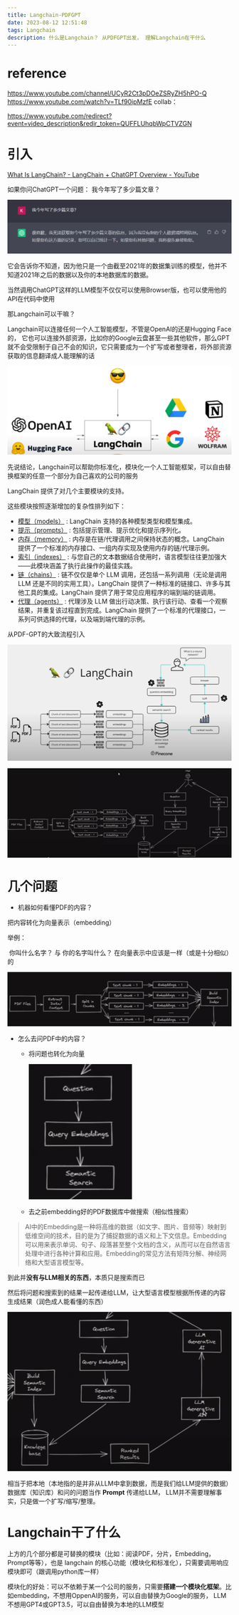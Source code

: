 ```yaml
---
title: Langchain-PDFGPT
date: 2023-08-12 12:51:48
tags: Langchain
description: 什么是Langchain？ 从PDFGPT出发， 理解Langchain在干什么
---
```




# reference

https://www.youtube.com/channel/UCyR2Ct3pDOeZSRyZH5hPO-Q
https://www.youtube.com/watch?v=TLf90ipMzfE
collab：

https://www.youtube.com/redirect?event=video_description&redir_token=QUFFLUhqbWpCTVZGN



# 引入

[What Is LangChain? - LangChain + ChatGPT Overview - YouTube](https://www.youtube.com/watch?v=_v_fgW2SkkQ&list=PLqZXAkvF1bPNQER9mLmDbntNfSpzdDIU5&index=1)

如果你问ChatGPT一个问题： 我今年写了多少篇文章？

![image-20230812133512332](./Langchain-01/image-20230812133512332.png)

它会告诉你不知道，因为他只是一个由截至2021年的数据集训练的模型，他并不知道2021年之后的数据以及你的本地数据库的数据。

当然调用ChatGPT这样的LLM模型不仅仅可以使用Browser版，也可以使用他的API在代码中使用



那Langchain可以干嘛？

Langchain可以连接任何一个人工智能模型，不管是OpenAI的还是Hugging Face的， 它也可以连接外部资源，比如你的Google云盘甚至一些其他软件，那么GPT就不会受限制于自己不会的知识，它只需要成为一个扩写或者整理者，将外部资源获取的信息翻译成人能理解的话

![image-20230812133412531](./Langchain-01/image-20230812133412531.png)



先说结论，Langchain可以帮助你标准化，模块化一个人工智能框架，可以自由替换框架的任意一个部分为自己喜欢的公司的服务



LangChain 提供了对几个主要模块的支持。

这些模块按照逐渐增加的复杂性排列如下：

- [模型（models）](https://www.langchain.asia/modules/models) : LangChain 支持的各种模型类型和模型集成。
- [提示（prompts）](https://www.langchain.asia/modules/prompts) : 包括提示管理、提示优化和提示序列化。
- [内存（memory）](https://www.langchain.asia/modules/memory) : 内存是在链/代理调用之间保持状态的概念。LangChain 提供了一个标准的内存接口、一组内存实现及使用内存的链/代理示例。
- [索引（indexes）](https://www.langchain.asia/modules/indexes) : 与您自己的文本数据结合使用时，语言模型往往更加强大——此模块涵盖了执行此操作的最佳实践。
- [链（chains）](https://www.langchain.asia/modules/chains) : 链不仅仅是单个 LLM 调用，还包括一系列调用（无论是调用 LLM 还是不同的实用工具）。LangChain 提供了一种标准的链接口、许多与其他工具的集成。LangChain 提供了用于常见应用程序的端到端的链调用。
- [代理（agents）](https://www.langchain.asia/modules/agents) : 代理涉及 LLM 做出行动决策、执行该行动、查看一个观察结果，并重复该过程直到完成。LangChain 提供了一个标准的代理接口，一系列可供选择的代理，以及端到端代理的示例。









从PDF-GPT的大致流程引入

![image-20230818151454284](./Langchain-01/image-20230818151454284.png)

![image-20230812125718805](./Langchain-01/image-20230812125718805.png)



# 几个问题

* 机器如何看懂PDF的内容？

把内容转化为向量表示（embedding）

举例：

​	你叫什么名字？ 与 你的名字叫什么？ 在向量表示中应该是一样（或是十分相似）的

![image-20230812130212627](./Langchain-01/image-20230812130212627.png)







* 怎么去问PDF中的内容？

  * 将问题也转化为向量

    ![image-20230812130452276](./Langchain-01/image-20230812130452276.png)

  * 去之前embedding好的PDF数据库中做搜索（相似性搜索）

> AI中的Embedding是一种将高维的数据（如文字、图片、音频等）映射到低维空间的技术，目的是为了捕捉数据的语义和上下文信息。Embedding可以用来表示单词、句子、段落甚至整个文档的含义，从而可以在自然语言处理中进行各种计算和应用。Embedding的常见方法有矩阵分解、神经网络和大型语言模型等。

 

到此并**没有与LLM相关的东西**，本质只是搜索而已

然后将问题和搜索到的结果一起传递给LLM，让大型语言模型根据所传递的内容生成结果（润色成人能看懂的东西）

![image-20230812130605434](./Langchain-01/image-20230812130605434.png)



相当于把本地（本地指的是并非从LLM中拿到数据，而是我们给LLM提供的数据）数据库（知识库）和问的问题当作 **Prompt** 传递给LLM， LLM并不需要理解事实，只是做一个扩写/缩写/整理。

# Langchain干了什么

上方的几个部分都是可替换的模块（比如：阅读PDF，分片，Embedding，Prompt等等），也是 langchain 的核心功能（模块化和标准化），只需要调用响应模块即可（跟调用python库一样）

模块化的好处：可以不依赖于某一个公司的服务，只需要**搭建一个模块化框架**。比如embedding，不想用OppenAI的服务，可以自由替换为Google的服务， LLM不想用GPT4或GPT3.5，可以自由替换为本地的LLM模型







